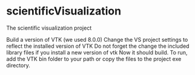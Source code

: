 # scientificVisualization
The scientific visualization project

Build a version of VTK (we used 8.0.0)
Change the VS project settings to reflect the installed version of VTK
Do not forget the change the included library files if you install a new version of vtk
Now it should build.
To run, add the VTK bin folder to your path or copy the files to the project exe directory.